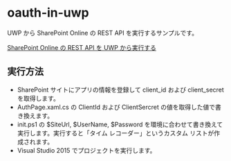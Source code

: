 ﻿# oauth-in-uwp

UWP から SharePoint Online の REST API を実行するサンプルです。

[SharePoint Online の REST API を UWP から実行する](http://blog.karamem0.jp/entry/2016/06/05/000000)

## 実行方法

* SharePoint サイトにアプリの情報を登録して client_id および client_secret を取得します。
* AuthPage.xaml.cs の ClientId および ClientSercret の値を取得した値で書き換えます。
* init.ps1 の $SiteUrl, $UserName, $Password を環境に合わせて書き換えて実行します。実行すると「タイム レコーダー」というカスタム リストが作成されます。
* Visual Studio 2015 でプロジェクトを実行します。
